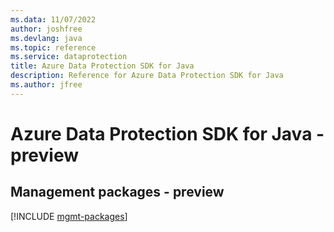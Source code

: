 ```yaml
---
ms.data: 11/07/2022
author: joshfree
ms.devlang: java
ms.topic: reference
ms.service: dataprotection
title: Azure Data Protection SDK for Java
description: Reference for Azure Data Protection SDK for Java
ms.author: jfree
---
```

# Azure Data Protection SDK for Java - preview

## Management packages - preview
[!INCLUDE [mgmt-packages](data-protection-mgmt-index.md)]